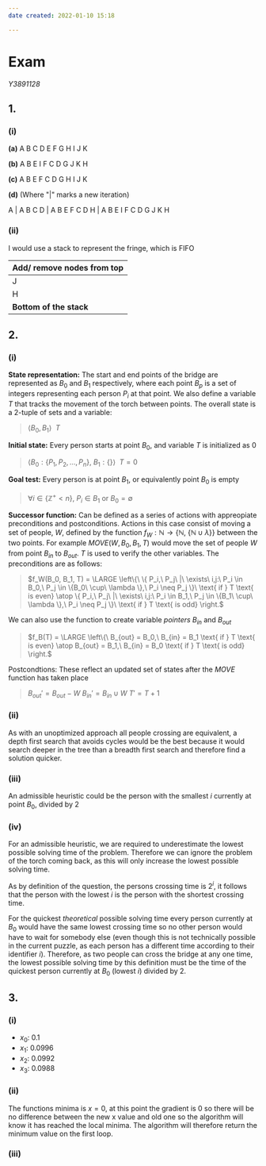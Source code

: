 ```yaml
---
date created: 2022-01-10 15:18

---
```


# Exam

_Y3891128_

## 1.

### (i)

**(a)** A B C D E F G H I J K

**(b)** A B E I F C D G J K H

**(c)** A B E F C D G H I J K

**(d)** (Where "|" marks a new iteration)

A | A B C D | A B E F C D H | A B E I F C D G J K H

### (ii)

I would use a stack to represent the fringe, which is FIFO

| Add/ remove nodes from top |
| :------------------------- |
| J                          |
| H                          |
| **Bottom of the stack**    |

## 2.

### (i)

**State representation:** The start and end points of the bridge are represented as $B_0$ and $B_1$ respectively, where each point $B_p$ is a set of integers representing each person $P_i$ at that point. We also define a variable $T$ that tracks the movement of the torch between points. The overall state is a 2-tuple of sets and a variable:

> $\langle B_0, B_1 \rangle \ \ T$

**Initial state:** Every person starts at point $B_0$, and variable $T$ is initialized as 0

> $\langle B_0: \lbrace P_1, P_2, \ldots , P_n \rbrace ,\ B_1: \lbrace \rbrace \rangle \ \ T = 0$

**Goal test:** Every person is at point $B_1$, or equivalently point $B_0$ is empty

> $\forall i \in \lbrace \mathbb{Z}^+ < n \rbrace ,\ P_i \in B_1$ or $B_0 = \emptyset$

**Successor function:** Can be defined as a series of actions with appreopiate preconditions and postconditions. Actions in this case consist of moving a set of people, $W$, defined by the function $f_W: \mathbb{N} \rightarrow \lbrace \mathbb{N},\ \lbrace \mathbb{N} \cup \lambda \rbrace \rbrace$ between the two points. For example $MOVE(W, B_0, B_1, T)$ would move the set of people $W$ from point $B_{in}$ to $B_{out}$. $T$ is used to verify the other variables. The preconditions are as follows:

> $f_W(B_0, B_1, T) = \LARGE \left\{\ \{ P_i,\ P_j\ |\ \exists\ i,j:\ P_i \in B_0,\ P_j \in \{B_0\ \cup\ \lambda \},\ P_i \neq P_j \}\ \text{ if } T \text{ is even} \atop \{ P_i,\ P_j\ |\ \exists\ i,j:\ P_i \in B_1,\ P_j \in \{B_1\ \cup\ \lambda \},\ P_i \neq P_j \}\ \text{ if } T \text{ is odd} \right.$

We can also use the function to create variable _pointers_ $B_{in}$ and $B_{out}$

> $f_B(T) = \LARGE \left\{\ B_{out} = B_0,\ B_{in} = B_1 \text{ if } T \text{ is even} \atop B_{out} = B_1,\ B_{in} = B_0 \text{ if } T \text{ is odd} \right.$

Postcondtions: These reflect an updated set of states after the $MOVE$ function has taken place

> $B_{out}' = B_{out} - W$
> $B_{in}' = B_{in} \cup W$
> $T' = T + 1$

### (ii)

As with an unoptimized approach all people crossing are equivalent, a depth first search that avoids cycles would be the best because it would search deeper in the tree than a breadth first search and therefore find a solution quicker.

### (iii)

An admissible heuristic could be the person with the smallest $i$ currently at point $B_0$, divided by 2

> 

### (iv)

For an admissible heuristic, we are required to underestimate the lowest possible solving time of the problem. Therefore we can ignore the problem of the torch coming back, as this will only increase the lowest possible solving time.

As by definition of the question, the persons crossing time is $2^i$, it follows that the person with the lowest $i$ is the person with the shortest crossing time.

For the quickest _theoretical_ possible solving time every person currently at $B_0$ would have the same lowest crossing time so no other person would have to wait for somebody else (even though this is not technically possible in the current puzzle, as each person has a different time according to their identifier $i$). Therefore, as two people can cross the bridge at any one time, the lowest possible solving time by this definition must be the time of the quickest person currently at $B_0$ (lowest $i$) divided by 2.

## 3.

### (i)

- $x_0$: 0.1
- $x_1$: 0.0996
- $x_2$: 0.0992
- $x_3$: 0.0988

### (ii)

The functions minima is $x = 0$, at this point the gradient is 0 so there will be no difference between the new x value and old one so the algorithm will know it has reached the local minima. The algorithm will therefore return the minimum value on the first loop.

### (iii)
